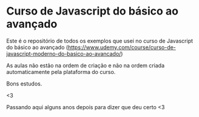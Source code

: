 # Curso de Javascript do básico ao avançado

Este é o repositório de todos os exemplos que usei no curso de 
Javascript do básico ao avançado (https://www.udemy.com/course/curso-de-javascript-moderno-do-basico-ao-avancado/)

As aulas não estão na ordem de criação e não na ordem criada automaticamente
pela plataforma do curso.

Bons estudos.


<3

Passando aqui alguns anos depois para dizer que deu certo <3
